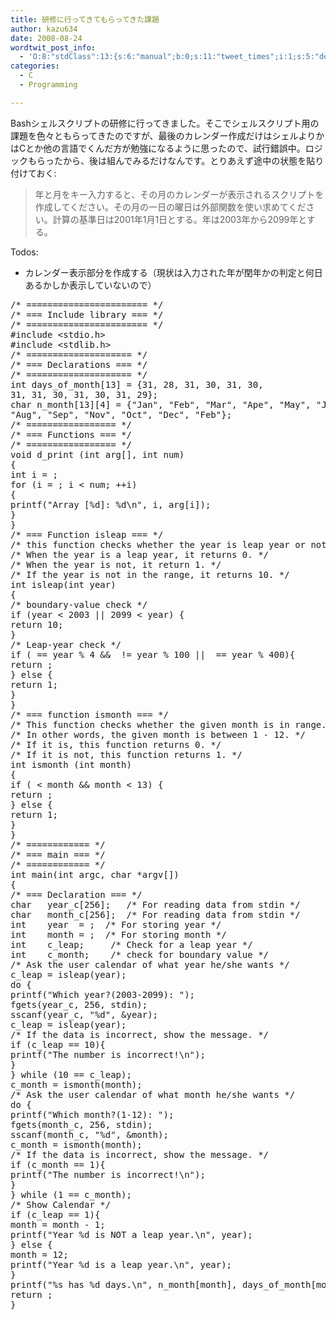 ```yaml
---
title: 研修に行ってきてもらってきた課題
author: kazu634
date: 2008-08-24
wordtwit_post_info:
  - 'O:8:"stdClass":13:{s:6:"manual";b:0;s:11:"tweet_times";i:1;s:5:"delay";i:0;s:7:"enabled";i:1;s:10:"separation";s:2:"60";s:7:"version";s:3:"3.7";s:14:"tweet_template";b:0;s:6:"status";i:2;s:6:"result";a:0:{}s:13:"tweet_counter";i:2;s:13:"tweet_log_ids";a:1:{i:0;i:4231;}s:9:"hash_tags";a:0:{}s:8:"accounts";a:1:{i:0;s:7:"kazu634";}}'
categories:
  - C
  - Programming

---
```

<div class="section">
<p>
    Bashシェルスクリプトの研修に行ってきました。そこでシェルスクリプト用の課題を色々ともらってきたのですが、最後のカレンダー作成だけはシェルよりかはCとか他の言語でくんだ方が勉強になるように思ったので、試行錯誤中。ロジックもらったから、後は組んでみるだけなんです。とりあえず途中の状態を貼り付けておく:
</p>
  
<blockquote>
<p>
      年と月をキー入力すると、その月のカレンダーが表示されるスクリプトを作成してください。その月の一日の曜日は外部関数を使い求めてください。計算の基準日は2001年1月1日とする。年は2003年から2099年とする。
</p>
</blockquote>
  
<p>
    Todos:
</p>
  
<ul>
<li>
      カレンダー表示部分を作成する（現状は入力された年が閏年かの判定と何日あるかしか表示していないので）
</li>
</ul>
  
<pre class="syntax-highlight">
<span class="synComment">/* ======================= */</span>
<span class="synComment">/* === Include library === */</span>
<span class="synComment">/* ======================= */</span>
<span class="synPreProc">#include </span><span class="synConstant">&#60;stdio.h&#62;</span>
<span class="synPreProc">#include </span><span class="synConstant">&#60;stdlib.h&#62;</span>
<span class="synComment">/* ==================== */</span>
<span class="synComment">/* === Declarations === */</span>
<span class="synComment">/* ==================== */</span>
<span class="synType">int</span> days_of_month[<span class="synConstant">13</span>] = {<span class="synConstant">31</span>, <span class="synConstant">28</span>, <span class="synConstant">31</span>, <span class="synConstant">30</span>, <span class="synConstant">31</span>, <span class="synConstant">30</span>,
<span class="synConstant">31</span>, <span class="synConstant">31</span>, <span class="synConstant">30</span>, <span class="synConstant">31</span>, <span class="synConstant">30</span>, <span class="synConstant">31</span>, <span class="synConstant">29</span>};
<span class="synType">char</span> n_month[<span class="synConstant">13</span>][<span class="synConstant">4</span>] = {<span class="synConstant">&#34;Jan&#34;</span>, <span class="synConstant">&#34;Feb&#34;</span>, <span class="synConstant">&#34;Mar&#34;</span>, <span class="synConstant">&#34;Ape&#34;</span>, <span class="synConstant">&#34;May&#34;</span>, <span class="synConstant">&#34;Jun&#34;</span>, <span class="synConstant">&#34;Jul&#34;</span>,
<span class="synConstant">&#34;Aug&#34;</span>, <span class="synConstant">&#34;Sep&#34;</span>, <span class="synConstant">&#34;Nov&#34;</span>, <span class="synConstant">&#34;Oct&#34;</span>, <span class="synConstant">&#34;Dec&#34;</span>, <span class="synConstant">&#34;Feb&#34;</span>};
<span class="synComment">/* ================= */</span>
<span class="synComment">/* === Functions === */</span>
<span class="synComment">/* ================= */</span>
<span class="synType">void</span> d_print (<span class="synType">int</span> arg[], <span class="synType">int</span> num)
{
<span class="synType">int</span> i = <span class="synConstant"></span>;
<span class="synStatement">for</span> (i = <span class="synConstant"></span>; i &#60; num; ++i)
{
printf(<span class="synConstant">&#34;Array [</span><span class="synSpecial">%d</span><span class="synConstant">]: </span><span class="synSpecial">%d\n</span><span class="synConstant">&#34;</span>, i, arg[i]);
}
}
<span class="synComment">/* === Function isleap === */</span>
<span class="synComment">/* this function checks whether the year is leap year or not.*/</span>
<span class="synComment">/* When the year is a leap year, it returns 0. */</span>
<span class="synComment">/* When the year is not, it return 1. */</span>
<span class="synComment">/* If the year is not in the range, it returns 10. */</span>
<span class="synType">int</span> isleap(<span class="synType">int</span> year)
{
<span class="synComment">/* boundary-value check */</span>
<span class="synStatement">if</span> (year &#60; <span class="synConstant">2003</span> || <span class="synConstant">2099</span> &#60; year) {
<span class="synStatement">return</span> <span class="synConstant">10</span>;
}
<span class="synComment">/* Leap-year check */</span>
<span class="synStatement">if</span> (<span class="synConstant"></span> == year % <span class="synConstant">4</span> &#38;&#38; <span class="synConstant"></span> != year % <span class="synConstant">100</span> || <span class="synConstant"></span> == year % <span class="synConstant">400</span>){
<span class="synStatement">return</span> <span class="synConstant"></span>;
} <span class="synStatement">else</span> {
<span class="synStatement">return</span> <span class="synConstant">1</span>;
}
}
<span class="synComment">/* === function ismonth === */</span>
<span class="synComment">/* This function checks whether the given month is in range. */</span>
<span class="synComment">/* In other words, the given month is between 1 - 12. */</span>
<span class="synComment">/* If it is, this function returns 0. */</span>
<span class="synComment">/* If it is not, this function returns 1. */</span>
<span class="synType">int</span> ismonth (<span class="synType">int</span> month)
{
<span class="synStatement">if</span> (<span class="synConstant"></span> &#60; month &#38;&#38; month &#60; <span class="synConstant">13</span>) {
<span class="synStatement">return</span> <span class="synConstant"></span>;
} <span class="synStatement">else</span> {
<span class="synStatement">return</span> <span class="synConstant">1</span>;
}
}
<span class="synComment">/* ============ */</span>
<span class="synComment">/* === main === */</span>
<span class="synComment">/* ============ */</span>
<span class="synType">int</span> main(<span class="synType">int</span> argc, <span class="synType">char</span> *argv[])
{
<span class="synComment">/* === Declaration === */</span>
<span class="synType">char</span>	year_c[<span class="synConstant">256</span>];	<span class="synComment">/* For reading data from stdin */</span>
<span class="synType">char</span>	month_c[<span class="synConstant">256</span>];	<span class="synComment">/* For reading data from stdin */</span>
<span class="synType">int</span>	year  = <span class="synConstant"></span>;	<span class="synComment">/* For storing year */</span>
<span class="synType">int</span>	month = <span class="synConstant"></span>;	<span class="synComment">/* For storing month */</span>
<span class="synType">int</span>	c_leap;		<span class="synComment">/* Check for a leap year */</span>
<span class="synType">int</span>	c_month;	<span class="synComment">/* check for boundary value */</span>
<span class="synComment">/* Ask the user calendar of what year he/she wants */</span>
c_leap = isleap(year);
<span class="synStatement">do</span> {
printf(<span class="synConstant">&#34;Which year?(2003-2099): &#34;</span>);
fgets(year_c, <span class="synConstant">256</span>, <span class="synConstant">stdin</span>);
sscanf(year_c, <span class="synConstant">&#34;</span><span class="synSpecial">%d</span><span class="synConstant">&#34;</span>, &#38;year);
c_leap = isleap(year);
<span class="synComment">/* If the data is incorrect, show the message. */</span>
<span class="synStatement">if</span> (c_leap == <span class="synConstant">10</span>){
printf(<span class="synConstant">&#34;The number is incorrect!</span><span class="synSpecial">\n</span><span class="synConstant">&#34;</span>);
}
} <span class="synStatement">while</span> (<span class="synConstant">10</span> == c_leap);
c_month = ismonth(month);
<span class="synComment">/* Ask the user calendar of what month he/she wants */</span>
<span class="synStatement">do</span> {
printf(<span class="synConstant">&#34;Which month?(1-12): &#34;</span>);
fgets(month_c, <span class="synConstant">256</span>, <span class="synConstant">stdin</span>);
sscanf(month_c, <span class="synConstant">&#34;</span><span class="synSpecial">%d</span><span class="synConstant">&#34;</span>, &#38;month);
c_month = ismonth(month);
<span class="synComment">/* If the data is incorrect, show the message. */</span>
<span class="synStatement">if</span> (c_month == <span class="synConstant">1</span>){
printf(<span class="synConstant">&#34;The number is incorrect!</span><span class="synSpecial">\n</span><span class="synConstant">&#34;</span>);
}
} <span class="synStatement">while</span> (<span class="synConstant">1</span> == c_month);
<span class="synComment">/* Show Calendar */</span>
<span class="synStatement">if</span> (c_leap == <span class="synConstant">1</span>){
month = month - <span class="synConstant">1</span>;
printf(<span class="synConstant">&#34;Year </span><span class="synSpecial">%d</span><span class="synConstant"> is NOT a leap year.</span><span class="synSpecial">\n</span><span class="synConstant">&#34;</span>, year);
} <span class="synStatement">else</span> {
month = <span class="synConstant">12</span>;
printf(<span class="synConstant">&#34;Year </span><span class="synSpecial">%d</span><span class="synConstant"> is a leap year.</span><span class="synSpecial">\n</span><span class="synConstant">&#34;</span>, year);
}
printf(<span class="synConstant">&#34;</span><span class="synSpecial">%s</span><span class="synConstant"> has </span><span class="synSpecial">%d</span><span class="synConstant"> days.</span><span class="synSpecial">\n</span><span class="synConstant">&#34;</span>, n_month[month], days_of_month[month]);
<span class="synStatement">return</span> <span class="synConstant"></span>;
}
</pre>
</div>
